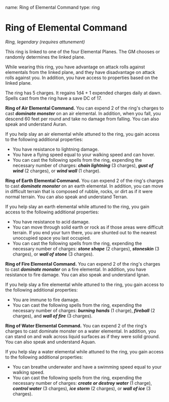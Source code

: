 name: Ring of Elemental Command
type: ring

# Ring of Elemental Command 
_Ring, legendary (requires attunement)_ 

This ring is linked to one of the four Elemental Planes. The GM chooses or randomly determines the linked plane.

While wearing this ring, you have advantage on attack rolls against elementals from the linked plane, and they have disadvantage on attack rolls against you. In addition, you have access to properties based on the linked plane.

The ring has 5 charges. It regains 1d4 + 1 expended charges daily at dawn. Spells cast from the ring have a save DC of 17.

**Ring of Air Elemental Command.** You can expend 2 of the ring's charges to cast **_dominate monster_** on an air elemental. In addition, when you fall, you descend 60 feet per round and take no damage from falling. You can also speak and understand Auran.

If you help slay an air elemental while attuned to the ring, you gain access to the following additional properties:

* You have resistance to lightning damage.
* You have a flying speed equal to your walking speed and can hover.
* You can cast the following spells from the ring, expending the necessary number of charges: **_chain lightning_** (3 charges), **_gust of wind_** (2 charges), or **_wind wall_** (1 charge). 

**Ring of Earth Elemental Command.** You can expend 2 of the ring's charges to cast **_dominate monster_** on an earth elemental. In addition, you can move in difficult terrain that is composed of rubble, rocks, or dirt as if it were normal terrain. You can also speak and understand Terran.

If you help slay an earth elemental while attuned to the ring, you gain access to the following additional properties:

* You have resistance to acid damage.
* You can move through solid earth or rock as if those areas were difficult terrain. If you end your turn there, you are shunted out to the nearest unoccupied space you last occupied. 
* You can cast the following spells from the ring, expending the necessary number of charges: **_stone shape_** (2 charges), **_stoneskin_** (3 charges), or **_wall of stone_** (3 charges). 

**Ring of Fire Elemental Command.** You can expend 2 of the ring's charges to cast **_dominate monster_** on a fire elemental. In addition, you have resistance to fire damage. You can also speak and understand Ignan.

If you help slay a fire elemental while attuned to the ring, you gain access to the following additional properties:

* You are immune to fire damage.
* You can cast the following spells from the ring, expending the necessary number of charges: **_burning hands_** (1 charge), **_fireball_** (2 charges), and **_wall of fire_** (3 charges). 

**Ring of Water Elemental Command.** You can expend 2 of the ring's charges to cast dominate monster on a water elemental. In addition, you can stand on and walk across liquid surfaces as if they were solid ground. You can also speak and understand Aquan.

If you help slay a water elemental while attuned to the ring, you gain access to the following additional properties:

* You can breathe underwater and have a swimming speed equal to your walking speed.
* You can cast the following spells from the ring, expending the necessary number of charges: **_create or destroy water_** (1 charge), **_control water_** (3 charges), **_ice storm_** (2 charges), or **_wall of ice_** (3 charges). 